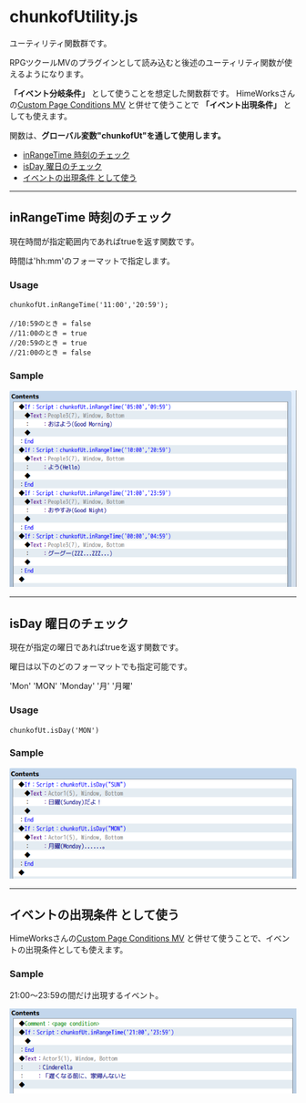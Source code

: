 # chunkofUtility.js

ユーティリティ関数群です。

RPGツクールMVのプラグインとして読み込むと後述のユーティリティ関数が使えるようになります。

**「イベント分岐条件」** として使うことを想定した関数群です。
HimeWorksさんの[Custom Page Conditions MV](http://himeworks.com/2015/10/custom-page-conditions-mv/)
と併せて使うことで **「イベント出現条件」** としても使えます。

 関数は、**グローバル変数"chunkofUt"を通して使用します。**

 * [inRangeTime 時刻のチェック](#inRangeTime)
 * [isDay 曜日のチェック](#isDay)
 * [イベントの出現条件 として使う](#as_page_condition)


---
<a id="inRangeTime"></a>
## inRangeTime 時刻のチェック

現在時間が指定範囲内であればtrueを返す関数です。

時間は'hh:mm'のフォーマットで指定します。

### Usage

```
chunkofUt.inRangeTime('11:00','20:59');

//10:59のとき = false
//11:00のとき = true
//20:59のとき = true
//21:00のとき = false
```

### Sample

![](screenshot/inTimeRange.png)

---
<a id="isDay"></a>
## isDay 曜日のチェック

現在が指定の曜日であればtrueを返す関数です。

曜日は以下のどのフォーマットでも指定可能です。

'Mon'
'MON'
'Monday'
'月'
'月曜'

### Usage

```
chunkofUt.isDay('MON')
```

### Sample

![](screenshot/isDay.png)

---
<a id="as_page_condition"></a>
## イベントの出現条件 として使う

HimeWorksさんの[Custom Page Conditions MV](http://himeworks.com/2015/10/custom-page-conditions-mv/)
と併せて使うことで、イベントの出現条件としても使えます。

### Sample
21:00～23:59の間だけ出現するイベント。

![](screenshot/useCustomPageCondition.png)

